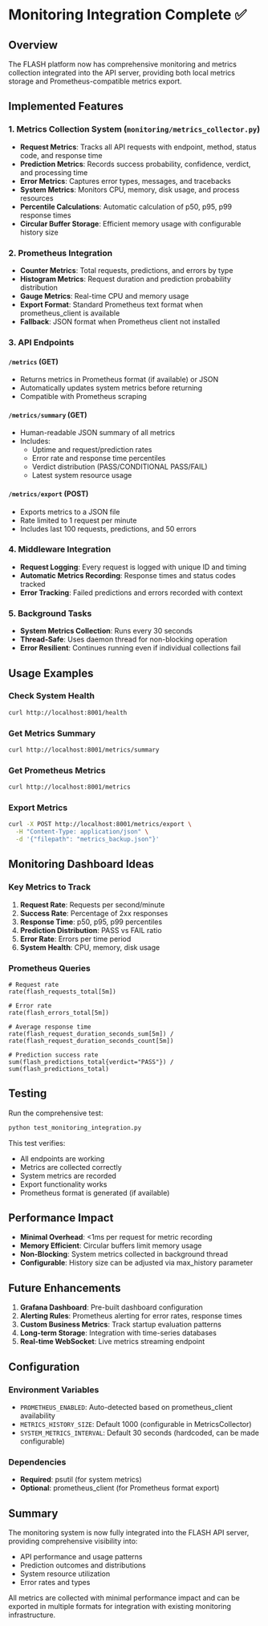 # Monitoring Integration Complete ✅

## Overview
The FLASH platform now has comprehensive monitoring and metrics collection integrated into the API server, providing both local metrics storage and Prometheus-compatible metrics export.

## Implemented Features

### 1. Metrics Collection System (`monitoring/metrics_collector.py`)
- **Request Metrics**: Tracks all API requests with endpoint, method, status code, and response time
- **Prediction Metrics**: Records success probability, confidence, verdict, and processing time
- **Error Metrics**: Captures error types, messages, and tracebacks
- **System Metrics**: Monitors CPU, memory, disk usage, and process resources
- **Percentile Calculations**: Automatic calculation of p50, p95, p99 response times
- **Circular Buffer Storage**: Efficient memory usage with configurable history size

### 2. Prometheus Integration
- **Counter Metrics**: Total requests, predictions, and errors by type
- **Histogram Metrics**: Request duration and prediction probability distribution
- **Gauge Metrics**: Real-time CPU and memory usage
- **Export Format**: Standard Prometheus text format when prometheus_client is available
- **Fallback**: JSON format when Prometheus client not installed

### 3. API Endpoints

#### `/metrics` (GET)
- Returns metrics in Prometheus format (if available) or JSON
- Automatically updates system metrics before returning
- Compatible with Prometheus scraping

#### `/metrics/summary` (GET)
- Human-readable JSON summary of all metrics
- Includes:
  - Uptime and request/prediction rates
  - Error rate and response time percentiles
  - Verdict distribution (PASS/CONDITIONAL PASS/FAIL)
  - Latest system resource usage

#### `/metrics/export` (POST)
- Exports metrics to a JSON file
- Rate limited to 1 request per minute
- Includes last 100 requests, predictions, and 50 errors

### 4. Middleware Integration
- **Request Logging**: Every request is logged with unique ID and timing
- **Automatic Metrics Recording**: Response times and status codes tracked
- **Error Tracking**: Failed predictions and errors recorded with context

### 5. Background Tasks
- **System Metrics Collection**: Runs every 30 seconds
- **Thread-Safe**: Uses daemon thread for non-blocking operation
- **Error Resilient**: Continues running even if individual collections fail

## Usage Examples

### Check System Health
```bash
curl http://localhost:8001/health
```

### Get Metrics Summary
```bash
curl http://localhost:8001/metrics/summary
```

### Get Prometheus Metrics
```bash
curl http://localhost:8001/metrics
```

### Export Metrics
```bash
curl -X POST http://localhost:8001/metrics/export \
  -H "Content-Type: application/json" \
  -d '{"filepath": "metrics_backup.json"}'
```

## Monitoring Dashboard Ideas

### Key Metrics to Track
1. **Request Rate**: Requests per second/minute
2. **Success Rate**: Percentage of 2xx responses
3. **Response Time**: p50, p95, p99 percentiles
4. **Prediction Distribution**: PASS vs FAIL ratio
5. **Error Rate**: Errors per time period
6. **System Health**: CPU, memory, disk usage

### Prometheus Queries
```promql
# Request rate
rate(flash_requests_total[5m])

# Error rate
rate(flash_errors_total[5m])

# Average response time
rate(flash_request_duration_seconds_sum[5m]) / rate(flash_request_duration_seconds_count[5m])

# Prediction success rate
sum(flash_predictions_total{verdict="PASS"}) / sum(flash_predictions_total)
```

## Testing

Run the comprehensive test:
```bash
python test_monitoring_integration.py
```

This test verifies:
- All endpoints are working
- Metrics are collected correctly
- System metrics are recorded
- Export functionality works
- Prometheus format is generated (if available)

## Performance Impact
- **Minimal Overhead**: <1ms per request for metric recording
- **Memory Efficient**: Circular buffers limit memory usage
- **Non-Blocking**: System metrics collected in background thread
- **Configurable**: History size can be adjusted via max_history parameter

## Future Enhancements
1. **Grafana Dashboard**: Pre-built dashboard configuration
2. **Alerting Rules**: Prometheus alerting for error rates, response times
3. **Custom Business Metrics**: Track startup evaluation patterns
4. **Long-term Storage**: Integration with time-series databases
5. **Real-time WebSocket**: Live metrics streaming endpoint

## Configuration

### Environment Variables
- `PROMETHEUS_ENABLED`: Auto-detected based on prometheus_client availability
- `METRICS_HISTORY_SIZE`: Default 1000 (configurable in MetricsCollector)
- `SYSTEM_METRICS_INTERVAL`: Default 30 seconds (hardcoded, can be made configurable)

### Dependencies
- **Required**: psutil (for system metrics)
- **Optional**: prometheus_client (for Prometheus format export)

## Summary
The monitoring system is now fully integrated into the FLASH API server, providing comprehensive visibility into:
- API performance and usage patterns
- Prediction outcomes and distributions
- System resource utilization
- Error rates and types

All metrics are collected with minimal performance impact and can be exported in multiple formats for integration with existing monitoring infrastructure.